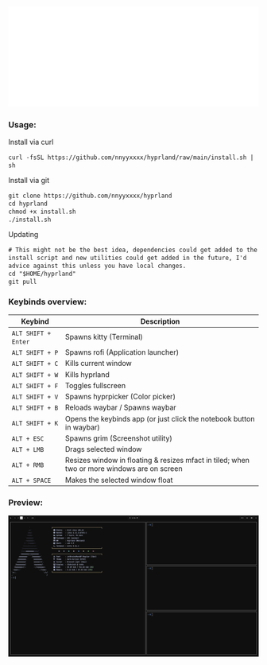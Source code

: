 <p align="center">
  <img src=".github/header.svg" alt="Header">
</p>

### Usage:
Install via curl
  ```shell
  curl -fsSL https://github.com/nnyyxxxx/hyprland/raw/main/install.sh | sh
  ```

Install via git
  ```shell
  git clone https://github.com/nnyyxxxx/hyprland
  cd hyprland
  chmod +x install.sh
  ./install.sh
  ```
Updating
```shell
# This might not be the best idea, dependencies could get added to the install script and new utilities could get added in the future, I'd advice against this unless you have local changes.
cd "$HOME/hyprland"
git pull
```

### Keybinds overview:
| Keybind | Description |  
| --- | --- |  
| `ALT SHIFT + Enter` | Spawns kitty (Terminal) |  
| `ALT SHIFT + P` | Spawns rofi (Application launcher) |
| `ALT SHIFT + C` | Kills current window |
| `ALT SHIFT + W` | Kills hyprland |
| `ALT SHIFT + F` | Toggles fullscreen |
| `ALT SHIFT + V` | Spawns hyprpicker (Color picker) |
| `ALT SHIFT + B` | Reloads waybar / Spawns waybar |
| `ALT SHIFT + K` | Opens the keybinds app (or just click the notebook button in waybar) |
| `ALT + ESC` | Spawns grim (Screenshot utility) |
| `ALT + LMB` | Drags selected window |
| `ALT + RMB` | Resizes window in floating & resizes mfact in tiled; when two or more windows are on screen |
| `ALT + SPACE` | Makes the selected window float |

### Preview:
![](.github/preview.png)

